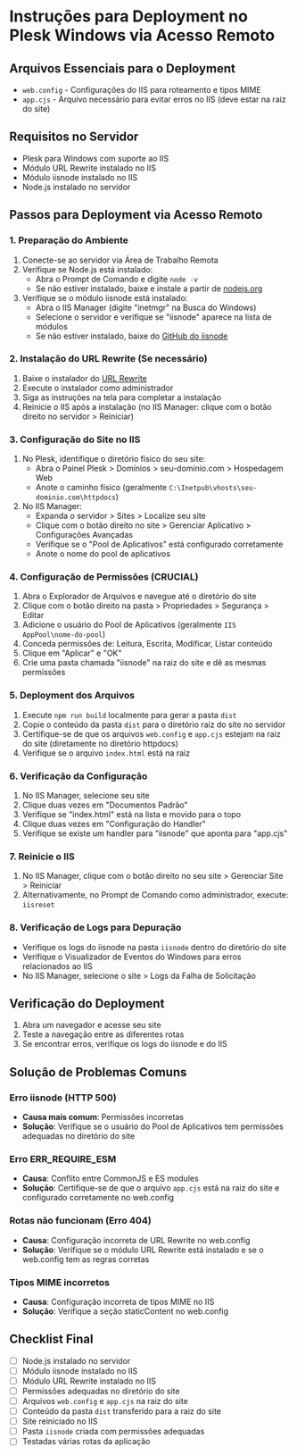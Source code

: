 
# Instruções para Deployment no Plesk Windows via Acesso Remoto

## Arquivos Essenciais para o Deployment
- `web.config` - Configurações do IIS para roteamento e tipos MIME
- `app.cjs` - Arquivo necessário para evitar erros no IIS (deve estar na raiz do site)

## Requisitos no Servidor
- Plesk para Windows com suporte ao IIS
- Módulo URL Rewrite instalado no IIS
- Módulo iisnode instalado no IIS
- Node.js instalado no servidor

## Passos para Deployment via Acesso Remoto

### 1. Preparação do Ambiente
1. Conecte-se ao servidor via Área de Trabalho Remota
2. Verifique se Node.js está instalado:
   - Abra o Prompt de Comando e digite `node -v`
   - Se não estiver instalado, baixe e instale a partir de [nodejs.org](https://nodejs.org/)
3. Verifique se o módulo iisnode está instalado:
   - Abra o IIS Manager (digite "inetmgr" na Busca do Windows)
   - Selecione o servidor e verifique se "iisnode" aparece na lista de módulos
   - Se não estiver instalado, baixe do [GitHub do iisnode](https://github.com/Azure/iisnode/releases)

### 2. Instalação do URL Rewrite (Se necessário)
1. Baixe o instalador do [URL Rewrite](https://www.iis.net/downloads/microsoft/url-rewrite)
2. Execute o instalador como administrador
3. Siga as instruções na tela para completar a instalação
4. Reinicie o IIS após a instalação (no IIS Manager: clique com o botão direito no servidor > Reiniciar)

### 3. Configuração do Site no IIS
1. No Plesk, identifique o diretório físico do seu site:
   - Abra o Painel Plesk > Domínios > seu-dominio.com > Hospedagem Web
   - Anote o caminho físico (geralmente `C:\Inetpub\vhosts\seu-dominio.com\httpdocs`)
2. No IIS Manager:
   - Expanda o servidor > Sites > Localize seu site
   - Clique com o botão direito no site > Gerenciar Aplicativo > Configurações Avançadas
   - Verifique se o "Pool de Aplicativos" está configurado corretamente
   - Anote o nome do pool de aplicativos

### 4. Configuração de Permissões (CRUCIAL)
1. Abra o Explorador de Arquivos e navegue até o diretório do site
2. Clique com o botão direito na pasta > Propriedades > Segurança > Editar
3. Adicione o usuário do Pool de Aplicativos (geralmente `IIS AppPool\nome-do-pool`)
4. Conceda permissões de: Leitura, Escrita, Modificar, Listar conteúdo
5. Clique em "Aplicar" e "OK"
6. Crie uma pasta chamada "iisnode" na raiz do site e dê as mesmas permissões

### 5. Deployment dos Arquivos
1. Execute `npm run build` localmente para gerar a pasta `dist`
2. Copie o conteúdo da pasta `dist` para o diretório raiz do site no servidor
3. Certifique-se de que os arquivos `web.config` e `app.cjs` estejam na raiz do site (diretamente no diretório httpdocs)
4. Verifique se o arquivo `index.html` está na raiz

### 6. Verificação da Configuração
1. No IIS Manager, selecione seu site
2. Clique duas vezes em "Documentos Padrão"
3. Verifique se "index.html" está na lista e movido para o topo
4. Clique duas vezes em "Configuração do Handler"
5. Verifique se existe um handler para "iisnode" que aponta para "app.cjs"

### 7. Reinicie o IIS
1. No IIS Manager, clique com o botão direito no seu site > Gerenciar Site > Reiniciar
2. Alternativamente, no Prompt de Comando como administrador, execute: `iisreset`

### 8. Verificação de Logs para Depuração
- Verifique os logs do iisnode na pasta `iisnode` dentro do diretório do site
- Verifique o Visualizador de Eventos do Windows para erros relacionados ao IIS
- No IIS Manager, selecione o site > Logs da Falha de Solicitação

## Verificação do Deployment
1. Abra um navegador e acesse seu site
2. Teste a navegação entre as diferentes rotas
3. Se encontrar erros, verifique os logs do iisnode e do IIS

## Solução de Problemas Comuns

### Erro iisnode (HTTP 500)
- **Causa mais comum**: Permissões incorretas
- **Solução**: Verifique se o usuário do Pool de Aplicativos tem permissões adequadas no diretório do site

### Erro ERR_REQUIRE_ESM
- **Causa**: Conflito entre CommonJS e ES modules
- **Solução**: Certifique-se de que o arquivo `app.cjs` está na raiz do site e configurado corretamente no web.config

### Rotas não funcionam (Erro 404)
- **Causa**: Configuração incorreta de URL Rewrite no web.config
- **Solução**: Verifique se o módulo URL Rewrite está instalado e se o web.config tem as regras corretas

### Tipos MIME incorretos
- **Causa**: Configuração incorreta de tipos MIME no IIS
- **Solução**: Verifique a seção staticContent no web.config

## Checklist Final
- [ ] Node.js instalado no servidor
- [ ] Módulo iisnode instalado no IIS
- [ ] Módulo URL Rewrite instalado no IIS
- [ ] Permissões adequadas no diretório do site
- [ ] Arquivos `web.config` e `app.cjs` na raiz do site
- [ ] Conteúdo da pasta `dist` transferido para a raiz do site
- [ ] Site reiniciado no IIS
- [ ] Pasta `iisnode` criada com permissões adequadas
- [ ] Testadas várias rotas da aplicação
